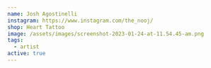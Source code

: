 ```yaml
---
name: Josh Agostinelli
instagram: https://www.instagram.com/the_nooj/
shop: Heart Tattoo
image: /assets/images/screenshot-2023-01-24-at-11.54.45-am.png
tags:
  - artist
active: true
---
```

